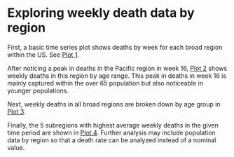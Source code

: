 # Exploring weekly death data by region

First, a basic time series plot shows deaths by week for each broad region within the US. See [Plot 1]().

After noticing a peak in deaths in the Pacific region in week 16, [Plot 2]() shows weekly deaths in this region by age range. This peak in deaths in week 16 is mainly captured within the over 65 population but also noticeable in younger populations.

Next, weekly deaths in all broad regions are broken down by age group in [Plot 3]().

Finally, the 5 subregions with highest average weekly deaths in the given time period are shown in [Plot 4](). Further analysis may include population data by region so that a death rate can be analyzed instead of a nominal value.
